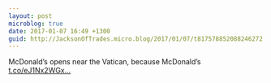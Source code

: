 ```yaml
---
layout: post
microblog: true
date: 2017-01-07 16:49 +1300
guid: http://JacksonOfTrades.micro.blog/2017/01/07/t817578852088246272.html
---
```

McDonald’s opens near the Vatican, because McDonald’s [t.co/eJ1Nx2WGx...](https://t.co/eJ1Nx2WGxu)
